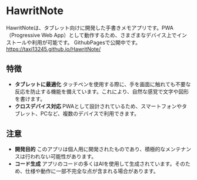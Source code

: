 # HawritNote

HawritNoteは、タブレット向けに開発した手書きメモアプリです。PWA（Progressive Web App）として動作するため、さまざまなデバイス上でインストールや利用が可能です。
GithubPagesで公開中です。
https://taxi13245.github.io/HawritNote/

## 特徴

- **タブレットに最適化**
    タッチペンを使用する際に、手を画面に触れても不要な反応を防止する機能を備えています。これにより、自然な感覚で文字や図形を書けます。
- **クロスデバイス対応**
    PWAとして設計されているため、スマートフォンやタブレット、PCなど、複数のデバイスで利用できます。

## 注意

- **開発目的**
    このアプリは個人用に開発されたものであり、積極的なメンテナンスは行われない可能性があります。
- **コード生成**
    アプリのコードの多くはAIを使用して生成されています。そのため、仕様や動作に一部不完全な点が含まれる場合があります。
